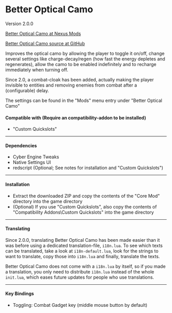 Better Optical Camo
=====
Version 2.0.0

[Better Optical Camo at Nexus Mods](https://www.nexusmods.com/cyberpunk2077/mods/4159)

[Better Optical Camo source at GitHub](https://github.com/Lukas0610/cp2077-betteropticalcamo)

Improves the optical camo by allowing the player to toggle it on/off, change several settings like
charge-decay/regen (how fast the energy depletes and regenerates), allow the camo to be enabled indefinitely
and to recharge immediately when turning off.

Since 2.0, a combat-cloak has been added, actually making the player invisible to entities and removing
enemies from combat after a (configurable) delay.

The settings can be found in the "Mods" menu entry under "Better Optical Camo"

#### Compatible with (Require an compatibility-addon to be installed)
* "Custom Quickslots"

-----

#### Dependencies
* Cyber Engine Tweaks
* Native Settings UI
* redscript (Optional; See notes for installation and "Custom Quickslots")

-----

#### Installation
* Extract the downloaded ZIP and copy the contents of the "Core Mod" directory into the game directory
* (Optional) If you use "Custom Quickslots", also copy the contents of "Compatibility Addons\Custom Quickslots" into the game directory

-----

#### Translating
Since 2.0.0, translating Better Optical Camo has been made easier than it was before using a dedicated translation-file, `i18n.lua`.
To see which texts can be translated, take a look at `i18n-default.lua`, look for the strings to want to translate,
copy those into `i18n.lua` and finally, translate the texts.

Better Optical Camo does not come with a `i18n.lua` by itself, so if you made a translation, you only need to distribute `i18n.lua`
instead of the whole `init.lua`, which eases future updates for people who use translations.

-----

#### Key Bindings
* Toggling: Combat Gadget key (middle mouse button by default)
